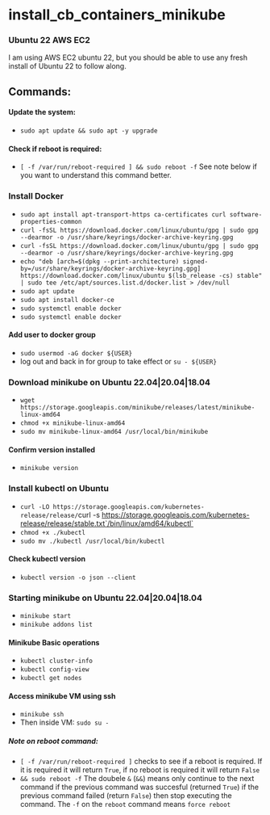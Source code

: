 # install_cb_containers_minikube

### Ubuntu 22 AWS EC2
I am using AWS EC2 ubuntu 22, but you should be able to use any fresh install of Ubuntu 22 to follow along.

## Commands: 
#### Update the system:
- `sudo apt update && sudo apt -y upgrade`
#### Check if reboot is required: 
- `[ -f /var/run/reboot-required ] && sudo reboot -f`  See note below if you want to understand this command better. 

### Install Docker
- `sudo apt install apt-transport-https ca-certificates curl software-properties-common`
- `curl -fsSL https://download.docker.com/linux/ubuntu/gpg | sudo gpg --dearmor -o /usr/share/keyrings/docker-archive-keyring.gpg`
- `curl -fsSL https://download.docker.com/linux/ubuntu/gpg | sudo gpg --dearmor -o /usr/share/keyrings/docker-archive-keyring.gpg`
- `echo "deb [arch=$(dpkg --print-architecture) signed-by=/usr/share/keyrings/docker-archive-keyring.gpg] https://download.docker.com/linux/ubuntu $(lsb_release -cs) stable" | sudo tee /etc/apt/sources.list.d/docker.list > /dev/null`
- `sudo apt update`
- `sudo apt install docker-ce`
- `sudo systemctl enable docker`
- `sudo systemctl enable docker`
#### Add user to docker group
- `sudo usermod -aG docker ${USER}`
- log out and back in for group to take effect or `su - ${USER}`

### Download minikube on Ubuntu 22.04|20.04|18.04
- `wget https://storage.googleapis.com/minikube/releases/latest/minikube-linux-amd64`
- `chmod +x minikube-linux-amd64`
- `sudo mv minikube-linux-amd64 /usr/local/bin/minikube`
#### Confirm version installed
- `minikube version`

### Install kubectl on Ubuntu
- `curl -LO https://storage.googleapis.com/kubernetes-release/release/`curl -s https://storage.googleapis.com/kubernetes-release/release/stable.txt`/bin/linux/amd64/kubectl`
- `chmod +x ./kubectl`
- `sudo mv ./kubectl /usr/local/bin/kubectl`
#### Check kubectl version
- `kubectl version -o json --client`

### Starting minikube on Ubuntu 22.04|20.04|18.04
- `minikube start`
- `minikube addons list`
#### Minikube Basic operations
- `kubectl cluster-info`
- `kubectl config-view`
- `kubectl get nodes`
#### Access minikube VM using ssh
- `minikube ssh`
- Then inside VM: `sudo su -`





##### Note on reboot command:
- `[ -f /var/run/reboot-required ]` checks to see if a reboot is required. If it is required it will return `True`, if no reboot is required it will return `False`
-  `&& sudo reboot -f` The doubele `&` (`&&`) means only continue to the next command if the previous command was succesful (returned `True`) if the previous command failed (return `False`) then stop executing the command. The `-f` on the `reboot` command means `force reboot`
